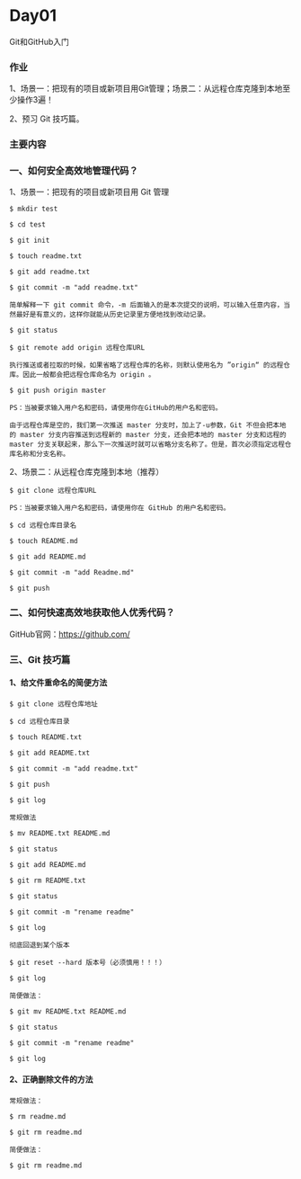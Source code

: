 # Day01
Git和GitHub入门

### 作业

1、场景一：把现有的项目或新项目用Git管理；场景二：从远程仓库克隆到本地至少操作3遍！

2、预习 Git 技巧篇。

### 主要内容

### 一、如何安全高效地管理代码？

1、场景一：把现有的项目或新项目用 Git 管理

```
$ mkdir test 

$ cd test

$ git init

$ touch readme.txt

$ git add readme.txt

$ git commit -m "add readme.txt"

简单解释一下 git commit 命令，-m 后面输入的是本次提交的说明，可以输入任意内容，当然最好是有意义的，这样你就能从历史记录里方便地找到改动记录。

$ git status

$ git remote add origin 远程仓库URL

执行推送或者拉取的时候，如果省略了远程仓库的名称，则默认使用名为 ”origin“ 的远程仓库。因此一般都会把远程仓库命名为 origin 。

$ git push origin master

PS：当被要求输入用户名和密码，请使用你在GitHub的用户名和密码。

由于远程仓库是空的，我们第一次推送 master 分支时，加上了-u参数，Git 不但会把本地的 master 分支内容推送到远程新的 master 分支，还会把本地的 master 分支和远程的 master 分支关联起来，那么下一次推送时就可以省略分支名称了。但是，首次必须指定远程仓库名称和分支名称。

```

2、场景二：从远程仓库克隆到本地（推荐）

```
$ git clone 远程仓库URL

PS：当被要求输入用户名和密码，请使用你在 GitHub 的用户名和密码。

$ cd 远程仓库目录名

$ touch README.md

$ git add README.md

$ git commit -m "add Readme.md"

$ git push
```


### 二、如何快速高效地获取他人优秀代码？

GitHub官网：https://github.com/


### 三、Git 技巧篇

#### 1、给文件重命名的简便方法

```
$ git clone 远程仓库地址

$ cd 远程仓库目录

$ touch README.txt

$ git add README.txt

$ git commit -m "add readme.txt"

$ git push

$ git log

常规做法

$ mv README.txt README.md

$ git status

$ git add README.md

$ git rm README.txt

$ git status

$ git commit -m "rename readme"

$ git log

彻底回退到某个版本

$ git reset --hard 版本号（必须慎用！！！）

$ git log 

简便做法：

$ git mv README.txt README.md

$ git status

$ git commit -m "rename readme"

$ git log

```

#### 2、正确删除文件的方法

```
常规做法：

$ rm readme.md

$ git rm readme.md

简便做法：

$ git rm readme.md

```
